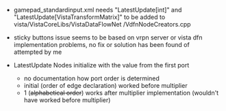 - gamepad_standardinput.xml needs "LatestUpdate[int]" and "LatestUpdate[VistaTransformMatrix]" to be added to vista/VistaCoreLibs/VistaDataFlowNet
/VdfnNodeCreators.cpp

- sticky buttons issue seems to be based on vrpn server or vista dfn implementation problems, no fix or solution has
 been found of attempted by me
 
- LatestUpdate Nodes initialize with the value from the first port
    - no documentation how port order is determined
    - initial (order of edge declaration) worked before multiplier
    - 1 (~~alphabetical order~~) works after multiplier implementation (wouldn't have worked before multiplier)
